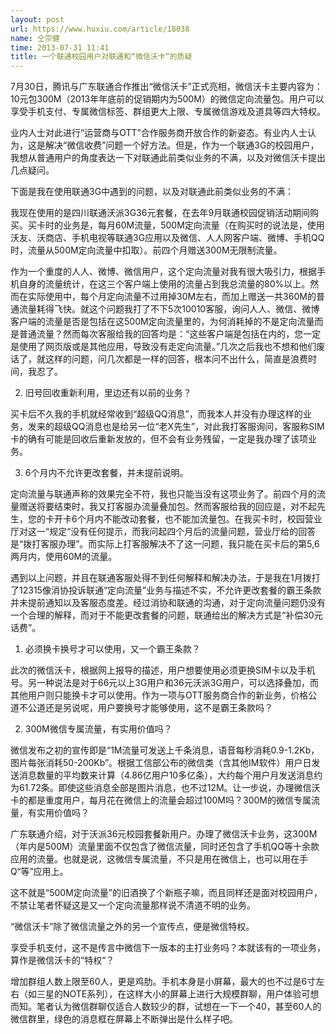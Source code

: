 ```yaml
---
layout: post
url: https://www.huxiu.com/article/18038
name: 仝宗健
time: 2013-07-31 11:41
title: 一个联通校园用户对联通和“微信沃卡”的质疑
---
```

7月30日，腾讯与广东联通合作推出“微信沃卡”正式亮相，微信沃卡主要内容为：10元包300M（2013年年底前的促销期内为500M）的微信定向流量包。用户可以享受手机支付、专属微信标签、群组更大上限、专属微信游戏及道具等四大特权。

业内人士对此进行“运营商与OTT”合作服务商开放合作的新姿态。有业内人士认为，这是解决“微信收费”问题一个好方法。但是，作为一个联通3G的校园用户，我想从普通用户的角度表达一下对联通此前类似业务的不满，以及对微信沃卡提出几点疑问。

下面是我在使用联通3G中遇到的问题，以及对联通此前类似业务的不满：

我现在使用的是四川联通沃派3G36元套餐，在去年9月联通校园促销活动期间购买。买卡时的业务是，每月60M流量，500M定向流量（在购买时的说法是，使用沃友、沃商店、手机电视等联通3G应用以及微信、人人网客户端、微博、手机QQ时，流量从500M定向流量中扣取）。前四个月赠送300M无限制流量。

作为一个重度的人人、微博、微信用户，这个定向流量对我有很大吸引力，根据手机自身的流量统计，在这三个客户端上使用的流量占到我总流量的80%以上。然而在实际使用中，每个月定向流量不过用掉30M左右，而加上赠送一共360M的普通流量耗得飞快。就这个问题我打了不下5次10010客服，询问人人、微信、微博客户端的流量是否是包括在这500M定向流量里的，为何消耗掉的不是定向流量而是普通流量？然而每次客服给我的回答均是：“这些客户端是包括在内的，您一定是使用了网页版或是其他应用，导致没有走定向流量。”几次之后我也不想和他们废话了，就这样的问题，问几次都是一样的回答，根本问不出什么，简直是浪费时间，我忍了。

2. 旧号回收重新利用，里边还有以前的业务？

买卡后不久我的手机就经常收到“超级QQ消息”，而我本人并没有办理这样的业务，发来的超级QQ消息也是给另一位“老X先生”，对此我打客服询问，客服称SIM卡的确有可能是回收后重新发放的，但不会有业务残留，一定是我办理了该项业务。

3. 6个月内不允许更改套餐，并未提前说明。

定向流量与联通声称的效果完全不符，我也只能当没有这项业务了。前四个月的流量赠送将要结束时，我又打客服办流量叠加包。然而客服给我的回应是，对不起先生，您的卡开卡6个月内不能改动套餐，也不能加流量包。在我买卡时，校园营业厅对这一“规定“没有任何提示，而我问起四个月后的流量问题，营业厅给的回答是“拨打客服办理”。而实际上打客服解决不了这一问题，我只能在买卡后的第5,6两月内，使用60M的流量。

遇到以上问题，并且在联通客服处得不到任何解释和解决办法，于是我在1月拨打了12315像消协投诉联通“定向流量”业务与描述不实，不允许更改套餐的霸王条款并未提前通知以及客服态度差。经过消协和联通的沟通，对于定向流量问题仍没有一个合理的解释，而对于不能更改套餐的问题，联通给出的解决方式是“补偿30元话费”。

1. 必须换卡换号才可以使用，又一个霸王条款？

此次的微信沃卡，根据网上报导的描述，用户想要使用必须更换SIM卡以及手机号。另一种说法是对于66元以上3G用户和36元沃派3G用户，可以选择叠加，而其他用户则只能换卡才可以使用。作为一项与OTT服务商合作的新业务，价格公道不公道还是另说呢，用户要换号才能够使用，这不是霸王条款吗？

2. 300M微信专属流量，有实用价值吗？

微信发布之初的宣传即是“1M流量可发送上千条消息，语音每秒消耗0.9-1.2Kb，图片每张消耗50-200Kb”。根据工信部公布的微信类（含其他IM软件）用户日发送消息数量的平均数来计算（4.86亿用户10多亿条），大约每个用户月发送消息约为61.72条。即使这些消息全部是图片消息，也不过12M。让一步说，办理微信沃卡的都是重度用户，每月花在微信上的流量会超过100M吗？300M的微信专属流量，有实用价值吗？

广东联通介绍，对于沃派36元校园套餐新用户。办理了微信沃卡业务，这300M（年内是500M）流量里面不仅包含了微信流量，同时还包含了手机QQ等十余款应用的流量。也就是说，这微信专属流量，不只是用在微信上，也可以用在手Q“等”应用上。

这不就是“500M定向流量”的旧酒换了个新瓶子嘛，而且同样还是面对校园用户，不禁让笔者怀疑这是又一个定向流量那样说不清道不明的业务。

“微信沃卡”除了微信流量之外的另一个宣传点，便是微信特权。

享受手机支付，这不是传言中微信下一版本的主打业务吗？本就该有的一项业务，算作是微信沃卡的“特权“？

增加群组人数上限至60人，更是鸡肋。手机本身是小屏幕，最大的也不过是6寸左右（如三星的NOTE系列），在这样大小的屏幕上进行大规模群聊，用户体验可想而知。笔者认为微信群聊仅适合人数较少的群，试想在一下一个40，甚至60人的微信群里，绿色的消息框在屏幕上不断弹出是什么样子吧。

